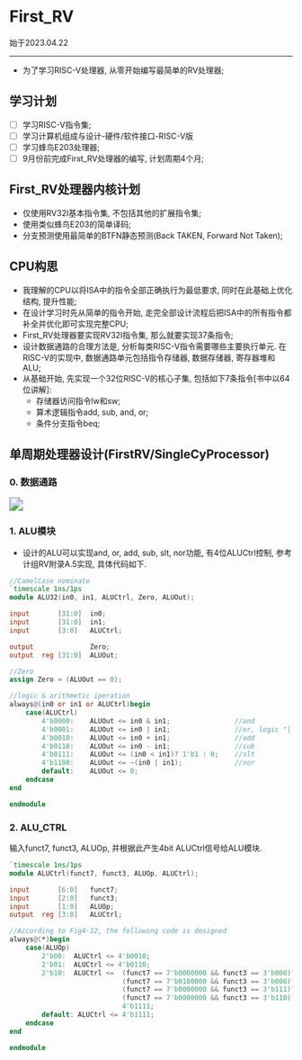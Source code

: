 # First_RV

始于2023.04.22

---

- 为了学习RISC-V处理器, 从零开始编写最简单的RV处理器;

## 学习计划

- [ ] 学习RISC-V指令集;
- [ ] 学习计算机组成与设计-硬件/软件接口-RISC-V版
- [ ] 学习蜂鸟E203处理器;
- [ ] 9月份前完成First_RV处理器的编写, 计划周期4个月;

## First_RV处理器内核计划

- 仅使用RV32I基本指令集, 不包括其他的扩展指令集;
- 使用类似蜂鸟E203的简单译码;
- 分支预测使用最简单的BTFN静态预测(Back TAKEN, Forward Not Taken);

## CPU构思

- 我理解的CPU以将ISA中的指令全部正确执行为最低要求, 同时在此基础上优化结构, 提升性能;
- 在设计学习时先从简单的指令开始, 走完全部设计流程后把ISA中的所有指令都补全并优化即可实现完整CPU;
- First_RV处理器要实现RV32I指令集, 那么就要实现37条指令;
- 设计数据通路的合理方法是, 分析每类RISC-V指令需要哪些主要执行单元. 在RISC-V的实现中, 数据通路单元包括指令存储器, 数据存储器, 寄存器堆和ALU;
- 从基础开始, 先实现一个32位RISC-V的核心子集, 包括如下7条指令[书中以64位讲解]:
	- 存储器访问指令lw和sw;
	- 算术逻辑指令add, sub, and, or;
	- 条件分支指令beq;

## 单周期处理器设计(FirstRV/SingleCyProcessor)

### 0. 数据通路

<img src="https://cdn.jsdelivr.net/gh/lindongyi1002/FigBed/ObFigBed/20230503125214.png" style="zoom:150%;" />

### 1. ALU模块

- 设计的ALU可以实现and, or, add, sub, slt, nor功能, 有4位ALUCtrl控制, 参考计组RV附录A.5实现, 具体代码如下.

```verilog
//CamelCase nominate
`timescale 1ns/1ps
module ALU32(in0, in1, ALUCtrl, Zero, ALUOut);

input       [31:0]  in0;
input       [31:0]  in1;
input       [3:0]   ALUCtrl;

output              Zero;
output  reg [31:0]  ALUOut;

//Zero
assign Zero = (ALUOut == 0);

//logic & arithmetic iperation
always@(in0 or in1 or ALUCtrl)begin
    case(ALUCtrl)
        4'b0000:    ALUOut <= in0 & in1;                //and
        4'b0001:    ALUOut <= in0 | in1;                //or, logic "||" or bit "|"
        4'b0010:    ALUOut <= in0 + in1;                //add
        4'b0110:    ALUOut <= in0 - in1;                //sub
        4'b0111:    ALUOut <= (in0 < in1)? 1'b1 : 0;    //slt
        4'b1100:    ALUOut <= ~(in0 | in1);             //nor
        default:    ALUOut <= 0;
    endcase
end

endmodule
```

### 2. ALU_CTRL

输入funct7, funct3, ALUOp, 并根据此产生4bit ALUCtrl信号给ALU模块.

```verilog
`timescale 1ns/1ps
module ALUCtrl(funct7, funct3, ALUOp, ALUCtrl);

input       [6:0]   funct7;
input       [2:0]   funct3;
input       [1:0]   ALUOp;
output  reg [3:0]   ALUCtrl;

//According to Fig4-12, the following code is designed
always@(*)begin
    case(ALUOp)
        2'b00:  ALUCtrl <= 4'b0010;
        2'b01:  ALUCtrl <= 4'b0110;
        2'b10:  ALUCtrl <=  (funct7 == 7'b0000000 && funct3 == 3'b000)? 4'b0010 :
                            (funct7 == 7'b0100000 && funct3 == 3'b000)? 4'b0110 :
                            (funct7 == 7'b0000000 && funct3 == 3'b111)? 4'b0000 :
                            (funct7 == 7'b0000000 && funct3 == 3'b110)? 4'b0001 :
                            4'b1111;
        default: ALUCtrl <= 4'b1111;
    endcase
end

endmodule
```

